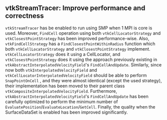 ## vtkStreamTracer: Improve performance and correctness

`vtkStreamTracer` has be enabled to run using SMP when 1 MPI is core is used. Moreover, `FindCell` operation using both
`vtkCellLocatorStrategy` and `vtkClosestPointStrategy` has been improved performance-wise. Also, `vtkFindCellStrategy`
has a `FindClosestPointWithinRadius` function which both `vtkCellLocatorStrategy` and `vtkClosestPointStrategy`
implement. `vtkCellLocatorStrategy` does it using a CellLocator, and `vtkClosestPointStrategy` does it using the
approach previously existing in `vtkAbstractInterpolatedVelocityField`'s `FindCellAndUpdate`. Similarly, since now both
`vtkInterpolatedVelocityField` and `vtkCellLocatorInterpolatedVelocityField` should be able to perform `SnapPointOnCell`
, and they were almost identical (except the used strategy), their implementation has been moved to their parent class
`vtkCompositeInterpolatedVelocityField`. Furthermore, `vtkAbstractInterpolatedVelocityField`'s `FindCellAndUpdate` has
been carefully optimized to perform the minimum number of `EvaluatePosition`/`EvaluateLocation`/`GetCell`. Finally, the
quality when the SurfaceDataSet is enabled has been improved significantly.
